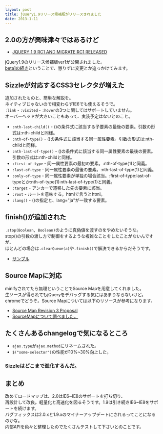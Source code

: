 ```yaml
---
layout: post
title: jQuery1.9リリース候補版がリリースされました
date: 2013-1-11
---
```


## 2.0の方が興味津々ではあるけど

- [JQUERY 1.9 RC1 AND MIGRATE RC1 RELEASED](http://blog.jquery.com/2013/01/09/jquery-1-9-rc1-and-migrate-rc1-released/)

jQuery1.9のリリース候補版ver1が公開されました。  
[beta1の続き](/2012/12/19/UpdateOfjQuery/)ということで、懲りずに変更とか追っかけてみます。  

## Sizzleが対応するCSS3セレクタが増えた

追加されたものと、簡単な解説を。  
ネイティブじゃないので相変わらずIE6でも使えるそうで。  
`:link`・`:visited`・`:hover`の3つに関してはサポートしていません。  
オーバーヘッドが大きいこともあって、実装予定はないとのこと。  

- `:nth-last-child()` - ()の条件式に該当する子要素の最後の要素。引数の形式は:nth-childと同様。
- `:nth-of-type()` - ()の条件式に該当する同一属性要素。引数の形式は:nth-childと同様。
- `:nth-last-of-type()` - ()の条件式に該当する同一属性要素の最後の要素。引数の形式は:nth-childと同様。
- `:first-of-type` - 同一属性要素の最初の要素。:nth-of-type(1)と同義。
- `:last-of-type` - 同一属性要素の最後の要素。:nth-last-of-type(1)と同義。
- `:only-of-type` - 同一属性要素が単独の場合該当。:first-of-type:last-of-typeとか:nth-of-type(1):nth-last-of-type(1)と同義。
- `:target` - アンカーで遷移した先の要素に該当。
- `:root` - ルートを意味する。htmlで言うとhtml。
- `:lang()` - ()の指定と、lang="ja"が一致する要素。

## finish()が追加された

`.stop(Boolean, Boolean)`のように真偽値を渡すのをやめたいそうな。  
stop()の引数の渡し方で制御をするような複雑なことをしたことがないんですが、  
ほとんどの場合は`.clearQueue(a)`や`.finish()`で解決できるからだそうです。  

- [サンプル](http://jsfiddle.net/dmethvin/AFGgJ/)

## Source Mapに対応

minifyされてたら無理ということでSource Mapを用意してくれました。  
生ソースが得られてもjQueryをデバッグする気にはあまりならないけど。  
chromeでどうぞ。Source Mapについては以下のリソースが参考になります。  

- [Source Map Revision 3 Proposal](https://docs.google.com/document/d/1U1RGAehQwRypUTovF1KRlpiOFze0b-_2gc6fAH0KY0k/edit?pli=1#heading=h.9ppdoan5f016)
- [SourceMapについて調べました。](http://maruta.be/intfloat_staff/144)

## たくさんあるchangelogで気になるところ

- `ajax.type`が`ajax.method`にリネームされた。
- `$("some-selector")`の性能が10%~30%向上した。

### Sizzleはどこまで進化するんだ。

## まとめ

改めてロードマップは、2.0はIE6~IE8のサポートを打ち切り、  
再設計して改良。軽量化と高速化を図るそうです。1.9は引き続きIE6~IE8をサポートを続けます。  
バグフィックスは2.0.xと1.9.xのマイナーアップデートにされるってことになるのかな。  
内部APIを色々と整理したのでたくさんテストして下さいとのことです。  
